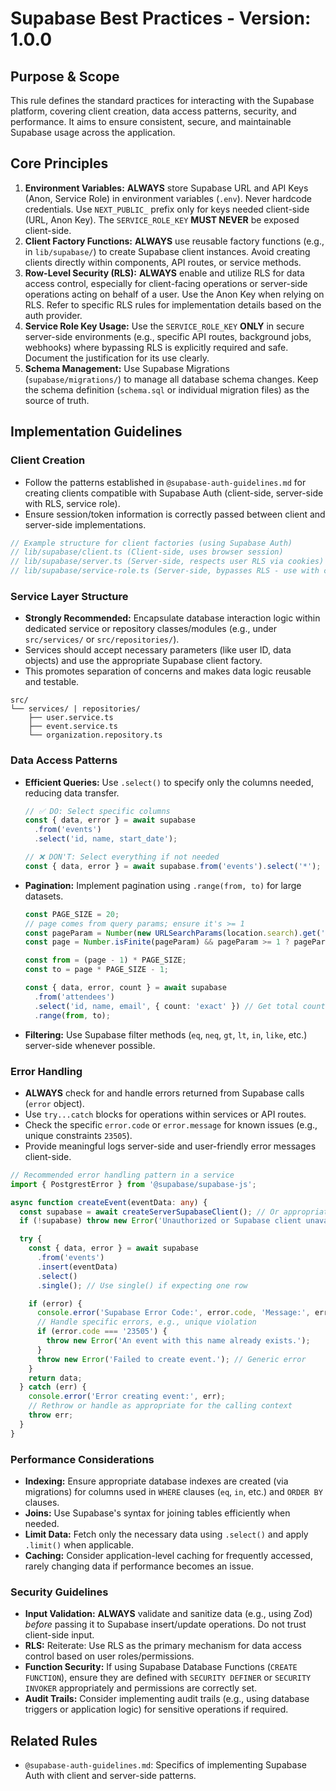 # Supabase Best Practices - Version: 1.0.0

## Purpose & Scope

This rule defines the standard practices for interacting with the Supabase platform, covering client creation, data access patterns, security, and performance. It aims to ensure consistent, secure, and maintainable Supabase usage across the application.

## Core Principles

1. **Environment Variables:** **ALWAYS** store Supabase URL and API Keys (Anon, Service Role) in environment variables (`.env`). Never hardcode credentials. Use `NEXT_PUBLIC_` prefix only for keys needed client-side (URL, Anon Key). The `SERVICE_ROLE_KEY` **MUST NEVER** be exposed client-side.
2. **Client Factory Functions:** **ALWAYS** use reusable factory functions (e.g., in `lib/supabase/`) to create Supabase client instances. Avoid creating clients directly within components, API routes, or service methods.
3. **Row-Level Security (RLS):** **ALWAYS** enable and utilize RLS for data access control, especially for client-facing operations or server-side operations acting on behalf of a user. Use the Anon Key when relying on RLS. Refer to specific RLS rules for implementation details based on the auth provider.
4. **Service Role Key Usage:** Use the `SERVICE_ROLE_KEY` **ONLY** in secure server-side environments (e.g., specific API routes, background jobs, webhooks) where bypassing RLS is explicitly required and safe. Document the justification for its use clearly.
5. **Schema Management:** Use Supabase Migrations (`supabase/migrations/`) to manage all database schema changes. Keep the schema definition (`schema.sql` or individual migration files) as the source of truth.

## Implementation Guidelines

### Client Creation

- Follow the patterns established in `@supabase-auth-guidelines.md` for creating clients compatible with Supabase Auth (client-side, server-side with RLS, service role).
- Ensure session/token information is correctly passed between client and server-side implementations.

```typescript
// Example structure for client factories (using Supabase Auth)
// lib/supabase/client.ts (Client-side, uses browser session)
// lib/supabase/server.ts (Server-side, respects user RLS via cookies)
// lib/supabase/service-role.ts (Server-side, bypasses RLS - use with caution)
```

### Service Layer Structure

- **Strongly Recommended:** Encapsulate database interaction logic within dedicated service or repository classes/modules (e.g., under `src/services/` or `src/repositories/`).
- Services should accept necessary parameters (like user ID, data objects) and use the appropriate Supabase client factory.
- This promotes separation of concerns and makes data logic reusable and testable.

```
src/
└── services/ | repositories/
    ├── user.service.ts
    ├── event.service.ts
    └── organization.repository.ts
```

### Data Access Patterns

- **Efficient Queries:** Use `.select()` to specify only the columns needed, reducing data transfer.
  ```typescript
  // ✅ DO: Select specific columns
  const { data, error } = await supabase
    .from('events')
    .select('id, name, start_date');

  // ❌ DON'T: Select everything if not needed
  const { data, error } = await supabase.from('events').select('*');
  ```
- **Pagination:** Implement pagination using `.range(from, to)` for large datasets.
  ```typescript
  const PAGE_SIZE = 20;
  // page comes from query params; ensure it's >= 1
  const pageParam = Number(new URLSearchParams(location.search).get('page') ?? 1);
  const page = Number.isFinite(pageParam) && pageParam >= 1 ? pageParam : 1;

  const from = (page - 1) * PAGE_SIZE;
  const to = page * PAGE_SIZE - 1;

  const { data, error, count } = await supabase
    .from('attendees')
    .select('id, name, email', { count: 'exact' }) // Get total count
    .range(from, to);
  ```
- **Filtering:** Use Supabase filter methods (`eq`, `neq`, `gt`, `lt`, `in`, `like`, etc.) server-side whenever possible.

### Error Handling

- **ALWAYS** check for and handle errors returned from Supabase calls (`error` object).
- Use `try...catch` blocks for operations within services or API routes.
- Check the specific `error.code` or `error.message` for known issues (e.g., unique constraints `23505`).
- Provide meaningful logs server-side and user-friendly error messages client-side.

```typescript
// Recommended error handling pattern in a service
import { PostgrestError } from '@supabase/supabase-js';

async function createEvent(eventData: any) {
  const supabase = await createServerSupabaseClient(); // Or appropriate client
  if (!supabase) throw new Error('Unauthorized or Supabase client unavailable.');

  try {
    const { data, error } = await supabase
      .from('events')
      .insert(eventData)
      .select()
      .single(); // Use single() if expecting one row

    if (error) {
      console.error('Supabase Error Code:', error.code, 'Message:', error.message);
      // Handle specific errors, e.g., unique violation
      if (error.code === '23505') {
        throw new Error('An event with this name already exists.');
      }
      throw new Error('Failed to create event.'); // Generic error
    }
    return data;
  } catch (err) {
    console.error('Error creating event:', err);
    // Rethrow or handle as appropriate for the calling context
    throw err;
  }
}
```

### Performance Considerations

- **Indexing:** Ensure appropriate database indexes are created (via migrations) for columns used in `WHERE` clauses (`eq`, `in`, etc.) and `ORDER BY` clauses.
- **Joins:** Use Supabase's syntax for joining tables efficiently when needed.
- **Limit Data:** Fetch only the necessary data using `.select()` and apply `.limit()` when applicable.
- **Caching:** Consider application-level caching for frequently accessed, rarely changing data if performance becomes an issue.

### Security Guidelines

- **Input Validation:** **ALWAYS** validate and sanitize data (e.g., using Zod) _before_ passing it to Supabase insert/update operations. Do not trust client-side input.
- **RLS:** Reiterate: Use RLS as the primary mechanism for data access control based on user roles/permissions.
- **Function Security:** If using Supabase Database Functions (`CREATE FUNCTION`), ensure they are defined with `SECURITY DEFINER` or `SECURITY INVOKER` appropriately and permissions are correctly set.
- **Audit Trails:** Consider implementing audit trails (e.g., using database triggers or application logic) for sensitive operations if required.

## Related Rules

- `@supabase-auth-guidelines.md`: Specifics of implementing Supabase Auth with client and server-side patterns.

